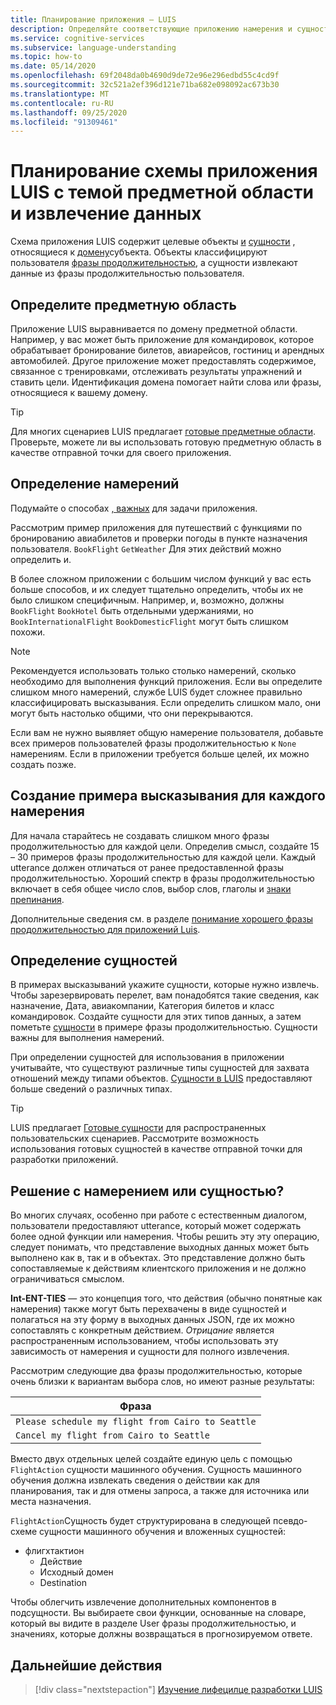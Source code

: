 ```yaml
---
title: Планирование приложения — LUIS
description: Определяйте соответствующие приложению намерения и сущности, а затем создавайте планы приложений в Интеллектуальной службе распознавания речи (LUIS).
ms.service: cognitive-services
ms.subservice: language-understanding
ms.topic: how-to
ms.date: 05/14/2020
ms.openlocfilehash: 69f2048da0b4690d9de72e96e296edbd55c4cd9f
ms.sourcegitcommit: 32c521a2ef396d121e71ba682e098092ac673b30
ms.translationtype: MT
ms.contentlocale: ru-RU
ms.lasthandoff: 09/25/2020
ms.locfileid: "91309461"
---
```

# <a name="plan-your-luis-app-schema-with-subject-domain-and-data-extraction"></a>Планирование схемы приложения LUIS с темой предметной области и извлечение данных

Схема приложения LUIS содержит целевые объекты [и](luis-glossary.md#intent) [сущности](luis-glossary.md#entity) , относящиеся к [домену](luis-glossary.md#domain)субъекта. Объекты классифицируют пользователя [фразы продолжительностью](luis-glossary.md#utterance), а сущности извлекают данные из фразы продолжительностью пользователя.

## <a name="identify-your-domain"></a>Определите предметную область

Приложение LUIS выравнивается по домену предметной области. Например, у вас может быть приложение для командировок, которое обрабатывает бронирование билетов, авиарейсов, гостиниц и арендных автомобилей. Другое приложение может предоставлять содержимое, связанное с тренировками, отслеживать результаты упражнений и ставить цели. Идентификация домена помогает найти слова или фразы, относящиеся к вашему домену.

> [!TIP]
> Для многих сценариев LUIS предлагает [готовые предметные области](luis-how-to-use-prebuilt-domains.md). Проверьте, можете ли вы использовать готовую предметную область в качестве отправной точки для своего приложения.

## <a name="identify-your-intents"></a>Определение намерений

Подумайте о способах [, важных](luis-concept-intent.md) для задачи приложения.

Рассмотрим пример приложения для путешествий с функциями по бронированию авиабилетов и проверки погоды в пункте назначения пользователя. `BookFlight` `GetWeather` Для этих действий можно определить и.

В более сложном приложении с большим числом функций у вас есть больше способов, и их следует тщательно определить, чтобы их не было слишком специфичным. Например, и, возможно, должны `BookFlight` `BookHotel` быть отдельными удержаниями, но `BookInternationalFlight` `BookDomesticFlight` могут быть слишком похожи.

> [!NOTE]
> Рекомендуется использовать только столько намерений, сколько необходимо для выполнения функций приложения. Если вы определите слишком много намерений, службе LUIS будет сложнее правильно классифицировать высказывания. Если определить слишком мало, они могут быть настолько общими, что они перекрываются.

Если вам не нужно выявляет общую намерение пользователя, добавьте всех примеров пользователей фразы продолжительностью к `None` намерениям. Если в приложении требуется больше целей, их можно создать позже.

## <a name="create-example-utterances-for-each-intent"></a>Создание примера высказывания для каждого намерения

Для начала старайтесь не создавать слишком много фразы продолжительностью для каждой цели. Определив смысл, создайте 15 – 30 примеров фразы продолжительностью для каждой цели. Каждый utterance должен отличаться от ранее предоставленной фразы продолжительностью. Хороший спектр в фразы продолжительностью включает в себя общее число слов, выбор слов, глаголы и [знаки препинания](luis-reference-application-settings.md#punctuation-normalization).

Дополнительные сведения см. в разделе [понимание хорошего фразы продолжительностью для приложений Luis](luis-concept-utterance.md).

## <a name="identify-your-entities"></a>Определение сущностей

В примерах высказываний укажите сущности, которые нужно извлечь. Чтобы зарезервировать перелет, вам понадобятся такие сведения, как назначение, Дата, авиакомпании, Категория билетов и класс командировок. Создайте сущности для этих типов данных, а затем пометьте [сущности](luis-concept-entity-types.md) в примере фразы продолжительностью. Сущности важны для выполнения намерений.

При определении сущностей для использования в приложении учитывайте, что существуют различные типы сущностей для захвата отношений между типами объектов. [Сущности в LUIS](luis-concept-entity-types.md) предоставляют больше сведений о различных типах.

> [!TIP]
> LUIS предлагает [Готовые сущности](luis-prebuilt-entities.md) для распространенных пользовательских сценариев. Рассмотрите возможность использования готовых сущностей в качестве отправной точки для разработки приложений.

## <a name="resolution-with-intent-or-entity"></a>Решение с намерением или сущностью?

Во многих случаях, особенно при работе с естественным диалогом, пользователи предоставляют utterance, который может содержать более одной функции или намерения. Чтобы решить эту эту операцию, следует понимать, что представление выходных данных может быть выполнено как в, так и в объектах. Это представление должно быть сопоставляемые к действиям клиентского приложения и не должно ограничиваться смыслом.

**Int-ENT-TIES** — это концепция того, что действия (обычно понятные как намерения) также могут быть перехвачены в виде сущностей и полагаться на эту форму в выходных данных JSON, где их можно сопоставлять с конкретным действием. _Отрицание_ является распространенным использованием, чтобы использовать эту зависимость от намерения и сущности для полного извлечения.

Рассмотрим следующие два фразы продолжительностью, которые очень близки к вариантам выбора слов, но имеют разные результаты:

|Фраза|
|--|
|`Please schedule my flight from Cairo to Seattle`|
|`Cancel my flight from Cairo to Seattle`|

Вместо двух отдельных целей создайте единую цель с помощью `FlightAction` сущности машинного обучения. Сущность машинного обучения должна извлекать сведения о действии как для планирования, так и для отмены запроса, а также для источника или места назначения.

`FlightAction`Сущность будет структурирована в следующей псевдо-схеме сущности машинного обучения и вложенных сущностей:

* флигхтактион
    * Действие
    * Исходный домен
    * Destination

Чтобы облегчить извлечение дополнительных компонентов в подсущности. Вы выбираете свои функции, основанные на словаре, который вы видите в разделе User фразы продолжительностью, и значениях, которые должны возвращаться в прогнозируемом ответе.

## <a name="next-steps"></a>Дальнейшие действия

> [!div class="nextstepaction"]
> [Изучение лифецилце разработки LUIS](luis-concept-app-iteration.md)

